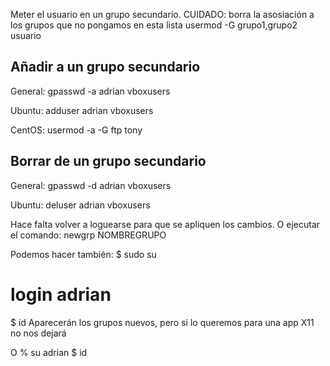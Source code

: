 Meter el usuario en un grupo secundario.
CUIDADO: borra la asosiación a los grupos que no pongamos en esta lista
usermod -G grupo1,grupo2 usuario


## Añadir a un grupo secundario ##

General:
gpasswd -a adrian vboxusers

Ubuntu:
adduser adrian vboxusers

CentOS:
usermod -a -G ftp tony

## Borrar de un grupo secundario ##

General:
gpasswd -d adrian vboxusers

Ubuntu:
deluser adrian vboxusers



Hace falta volver a loguearse para que se apliquen los cambios.
O ejecutar el comando:
newgrp NOMBREGRUPO


Podemos hacer también:
$ sudo su
# login adrian
$ id
Aparecerán los grupos nuevos, pero si lo queremos para una app X11 no nos dejará

O
% su adrian
$ id
